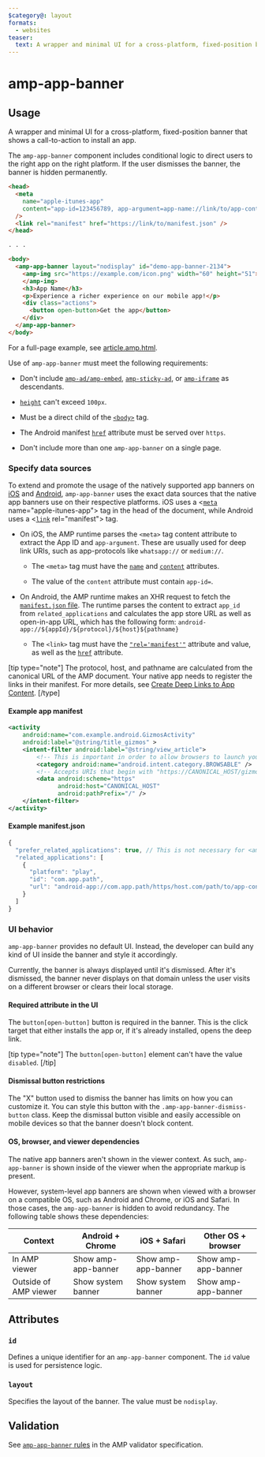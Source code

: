 ```yaml
---
$category@: layout
formats:
  - websites
teaser:
  text: A wrapper and minimal UI for a cross-platform, fixed-position banner showing a call-to-action to install an app.
---
```


<!--
Copyright 2016 The AMP HTML Authors. All Rights Reserved.

Licensed under the Apache License, Version 2.0 (the "License");
you may not use this file except in compliance with the License.
You may obtain a copy of the License at

      http://www.apache.org/licenses/LICENSE-2.0

Unless required by applicable law or agreed to in writing, software
distributed under the License is distributed on an "AS-IS" BASIS,
WITHOUT WARRANTIES OR CONDITIONS OF ANY KIND, either express or implied.
See the License for the specific language governing permissions and
limitations under the License.
-->

# amp-app-banner

## Usage

A wrapper and minimal UI for a cross-platform, fixed-position banner that shows
a call-to-action to install an app.

The `amp-app-banner` component includes conditional logic to direct users to the
right app on the right platform. If the user dismisses the banner, the banner is
hidden permanently.

```html
<head>
  <meta
    name="apple-itunes-app"
    content="app-id=123456789, app-argument=app-name://link/to/app-content"
  />
  <link rel="manifest" href="https://link/to/manifest.json" />
</head>

. . .

<body>
  <amp-app-banner layout="nodisplay" id="demo-app-banner-2134">
    <amp-img src="https://example.com/icon.png" width="60" height="51">
    </amp-img>
    <h3>App Name</h3>
    <p>Experience a richer experience on our mobile app!</p>
    <div class="actions">
      <button open-button>Get the app</button>
    </div>
  </amp-app-banner>
</body>
```

For a full-page example, see
[article.amp.html](https://github.com/ampproject/amphtml/blob/master/examples/article.amp.html).

Use of `amp-app-banner` must meet the following requirements:

- Don't include [`amp-ad/amp-embed`](../amp-ad/amp-ad.md),
  [`amp-sticky-ad`](../amp-sticky-ad/amp-sticky-ad.md), or
  [`amp-iframe`](../amp-iframe/amp-iframe.md) as
  descendants.

- [`height`](https://www.w3schools.com/tags/att_height.asp) can't exceed
  `100px`.

- Must be a direct child of the
  [`<body>`](https://www.w3schools.com/tags/tag_body.asp) tag.

- The Android manifest
  [`href`](https://www.w3schools.com/tags/att_link_href.asp) attribute must be
  served over `https`.

- Don't include more than one `amp-app-banner` on a single page.

### Specify data sources

To extend and promote the usage of the natively supported app banners on
[iOS](https://developer.apple.com/library/content/documentation/AppleApplications/Reference/SafariWebContent/PromotingAppswithAppBanners/PromotingAppswithAppBanners.html)
and [Android](https://web.dev/customize-install/), `amp-app-banner` uses the
exact data sources that the native app banners use on their respective
platforms. iOS uses a
<[`meta`](https://www.w3schools.com/tags/tag_meta.asp) name="apple-itunes-app">
tag in the head of the document, while Android uses a
<[`link`](https://www.w3schools.com/tags/tag_link.asp) rel="manifest"> tag.

- On iOS, the AMP runtime parses the `<meta>` tag content attribute to extract
  the App ID and `app-argument`. These are usually used for deep link URIs,
  such as app-protocols like `whatsapp://` or `medium://`.

  - The `<meta>` tag must have the
    [`name`](https://www.w3schools.com/tags/att_meta_name.asp) and
    [`content`](https://www.w3schools.com/tags/att_meta_content.asp)
    attributes.

  - The value of the `content` attribute must contain `app-id=`.

- On Android, the AMP runtime makes an XHR request to fetch the
  [`manifest.json` file](#example-for-manifest-json). The runtime parses the
  content to extract `app_id` from `related_applications` and calculates the
  app store URL as well as open-in-app URL, which has the following form:
  `android-app://${appId}/${protocol}/${host}${pathname}`

  - The `<link>` tag must have the
    [`"rel='manifest'"`](https://www.w3schools.com/tags/tag_link.asp)
    attribute and value, as well as the
    [`href`](https://www.w3schools.com/tags/att_link_href.asp) attribute.

[tip type="note"]
The protocol, host, and pathname are calculated from the canonical URL of the
AMP document. Your native app needs to register the links in their manifest. For
more details, see
[Create Deep Links to App Content](https://developer.android.com/training/app-links/deep-linking).
[/type]

#### Example app manifest <a name="example-for-manifest-json"></a>

```xml
<activity
    android:name="com.example.android.GizmosActivity"
    android:label="@string/title_gizmos" >
    <intent-filter android:label="@string/view_article">
        <!-- This is important in order to allow browsers to launch your app. -->
        <category android:name="android.intent.category.BROWSABLE" />
        <!-- Accepts URIs that begin with "https://CANONICAL_HOST/gizmos” -->
        <data android:scheme="https"
              android:host="CANONICAL_HOST"
              android:pathPrefix="/" />
    </intent-filter>
</activity>
```

#### Example manifest.json

```javascript
{
  "prefer_related_applications": true, // This is not necessary for <amp-app-banner>, but signals a preference on non-AMP pages using the same manifest.json file for the native app over a web app if available
  "related_applications": [
    {
      "platform": "play",
      "id": "com.app.path",
      "url": "android-app://com.app.path/https/host.com/path/to/app-content"
    }
  ]
}
```

### UI behavior

`amp-app-banner` provides no default UI. Instead, the developer can build any
kind of UI inside the banner and style it accordingly.

Currently, the banner is always displayed until it's dismissed. After it's
dismissed, the banner never displays on that domain unless the user visits on a
different browser or clears their local storage.

#### Required attribute in the UI

The `button[open-button]` button is required in the banner. This is the click
target that either installs the app or, if it's already installed, opens the
deep link.

[tip type="note"]
The `button[open-button]` element can't have the value `disabled`.
[/tip]

#### Dismissal button restrictions

The "X" button used to dismiss the banner has limits on how you can customize
it. You can style this button with the `.amp-app-banner-dismiss-button` class.
Keep the dismissal button visible and easily accessible on mobile devices so
that the banner doesn't block content.

#### OS, browser, and viewer dependencies

The native app banners aren't shown in the viewer context. As such,
`amp-app-banner` is shown inside of the viewer when the appropriate markup is
present.

However, system-level app banners are shown when viewed with a browser on a
compatible OS, such as Android and Chrome, or iOS and Safari. In those cases,
the `amp-app-banner` is hidden to avoid redundancy. The following table shows
these dependencies:

<table>
  <thead>
    <tr>
      <th>Context</th>
      <th>Android + Chrome</th>
      <th>iOS + Safari</th>
      <th>Other OS + browser</th>
    </tr>
  </thead>
  <tbody>
    <tr>
      <td>In AMP viewer</td>
      <td>Show amp-app-banner</td>
      <td>Show amp-app-banner</td>
      <td>Show amp-app-banner</td>
    </tr>
    <tr>
      <td>Outside of AMP viewer</td>
      <td>Show system banner</td>
      <td>Show system banner</td>
      <td>Show amp-app-banner</td>
    </tr>
  </tbody>
</table>

## Attributes

### `id`

Defines a unique identifier for an `amp-app-banner` component. The `id` value is
used for persistence logic.

### `layout`

Specifies the layout of the banner. The value must be `nodisplay`.

## Validation

See [`amp-app-banner` rules](validator-amp-app-banner.protoascii)
in the AMP validator specification.
